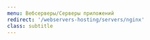 ```yaml
---
menu: Вебсерверы/Серверы приложений
redirect: '/webservers-hosting/servers/nginx'
class: subtitle
---
```

